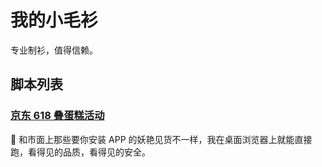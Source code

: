 # 我的小毛衫

专业制衫，值得信赖。

## 脚本列表

### [京东 618 叠蛋糕活动](./jingdong/2020_cake_baker)

🤪 和市面上那些要你安装 APP 的妖艳见货不一样，我在桌面浏览器上就能直接跑，看得见的品质，看得见的安全。
